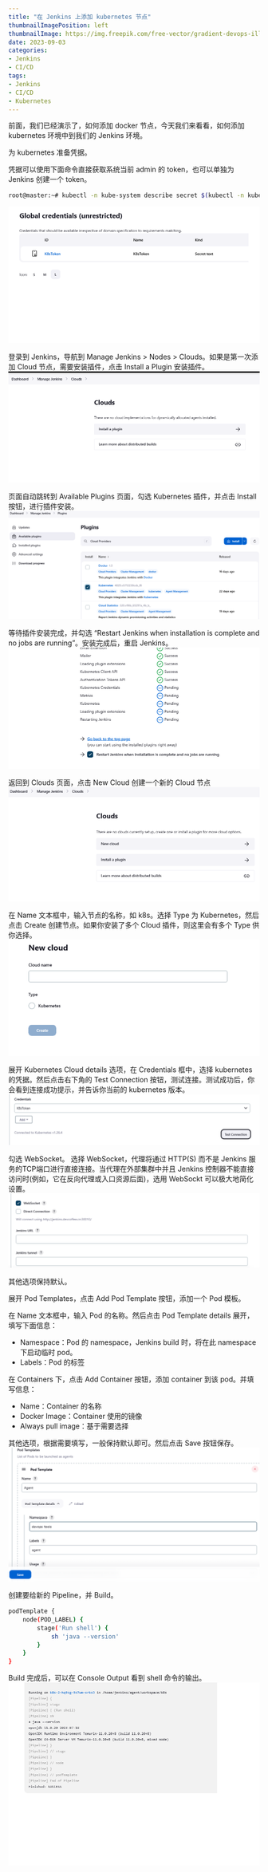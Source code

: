 ```yaml
---
title: "在 Jenkins 上添加 kubernetes 节点"
thumbnailImagePosition: left
thumbnailImage: https://img.freepik.com/free-vector/gradient-devops-illustration_23-2149368729.jpg
date: 2023-09-03
categories:
- Jenkins
- CI/CD
tags:
- Jenkins
- CI/CD
- Kubernetes
---
```

前面，我们已经演示了，如何添加 docker 节点，今天我们来看看，如何添加 kubernetes 环境中到我们的 Jenkins 环境。

<!--more-->

为 kubernetes 准备凭据。

凭据可以使用下面命令直接获取系统当前 admin 的 token，也可以单独为 Jenkins 创建一个 token。
```bash
root@master:~# kubectl -n kube-system describe secret $(kubectl -n kube-system get secret | grep kube-admin | awk '{print $1}')
```
![1](images/1.png)

登录到 Jenkins，导航到 Manage Jenkins > Nodes > Clouds。如果是第一次添加 Cloud 节点，需要安装插件，点击 Install a Plugin 安装插件。
![2](images/2.png)

页面自动跳转到 Available Plugins 页面，勾选 Kubernetes 插件，并点击 Install 按钮，进行插件安装。
![3](images/3.png)

等待插件安装完成，并勾选 “Restart Jenkins when installation is complete and no jobs are running”。安装完成后，重启 Jenkins。
![4](images/4.png)

返回到 Clouds 页面，点击 New Cloud 创建一个新的 Cloud 节点
![5](images/5.png)

在 Name 文本框中，输入节点的名称，如 k8s。选择 Type 为 Kubernetes，然后点击 Create 创建节点。如果你安装了多个 Cloud 插件，则这里会有多个 Type 供你选择。
![6](images/6.png)

展开 Kubernetes Cloud details 选项，在 Credentials 框中，选择 kubernetes 的凭据。然后点击右下角的 Test Connection 按钮，测试连接。测试成功后，你会看到连接成功提示，并告诉你当前的 kubernetes 版本。
![7](images/7.png)

勾选 WebSocket。
选择 WebSocket，代理将通过 HTTP(S) 而不是 Jenkins 服务的TCP端口进行直接连接。当代理在外部集群中并且 Jenkins 控制器不能直接访问时(例如，它在反向代理或入口资源后面)，选用 WebSockt 可以极大地简化设置。
![8](images/8.png)

其他选项保持默认。

展开 Pod Templates，点击 Add Pod Template 按钮，添加一个 Pod 模板。

在 Name 文本框中，输入 Pod 的名称。然后点击 Pod Template details 展开，填写下面信息：
- Namespace：Pod 的 namespace，Jenkins build 时，将在此 namespace 下启动临时 pod。
- Labels：Pod 的标签

在 Containers 下，点击 Add Container 按钮，添加 container 到该 pod。并填写信息：
- Name：Container 的名称
- Docker Image：Container 使用的镜像
- Always pull image：基于需要选择

其他选项，根据需要填写，一般保持默认即可。然后点击 Save 按钮保存。
![9](images/9.png)

创建要给新的 Pipeline，并 Build。
```bash
podTemplate {
    node(POD_LABEL) {
        stage('Run shell') {
            sh 'java --version'
        }
    }
}
```

Build 完成后，可以在 Console Output 看到 shell 命令的输出。
![10](images/10.png)